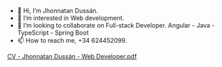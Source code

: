 - 👋 Hi, I’m Jhonnatan Dussán.
- 👀 I’m interested in Web development.
- 💞️ I’m looking to collaborate on
  Full-stack Developer.
  Angular - Java - TypeScript -
  Spring Boot
- 📫 How to reach me, +34 624452099.

<!---
jodu07/jodu07 is a ✨ special ✨ repository because its `README.md` (this file) appears on your GitHub profile.
You can click the Preview link to take a look at your changes.
--->
[CV - Jhonnatan Dussán - Web Developer.pdf](https://github.com/user-attachments/files/20907834/CV.-.Jhonnatan.Dussan.-.Web.Developer.pdf)







